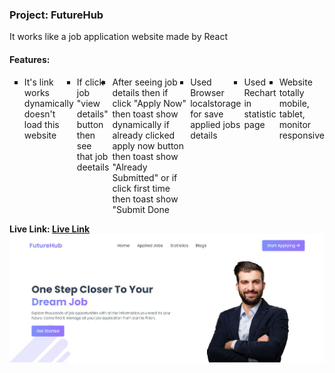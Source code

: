 ﻿<h3>Project: FutureHub</h3>
<p>It works like a job application website made by React</p>
<h4>Features:</h4>
<ul type="square" style="display:flex; gap:5px;">
  <li>It's link works dynamically doesn't load this website</li>
  <li>If click job "view details" button then see that job deetails</li>
  <li>After seeing job details then if click "Apply Now" then toast show dynamically if already clicked apply now button then toast show "Already Submitted" or if click first time then toast show "Submit Done</li>
  <li>Used Browser localstorage for save applied jobs details</li>
  <li>Used Rechart in statistic page</li>
  <li>Website totally mobile, tablet, monitor responsive</li>
</ul>
<b>Live Link: <a href="https://quiet-froyo-954e47.netlify.app/">Live Link</a><b>

<br>
<img src="url-cover.png" alt="website demo image">
